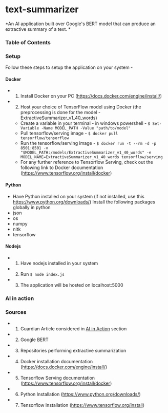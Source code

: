 # text-summarizer
*An AI application built over Google's BERT model that can produce an extractive summary of a text. *

### Table of Contents 


### Setup
Follow these steps to setup the application on your system - 

#### Docker 
* 1) Install Docker on your PC (https://docs.docker.com/engine/install/)
* 2) Host your choice of TensorFlow model using Docker (the preprocessing is done for the model - ExtractiveSummarizer_v1_40_words)
  * Create a variable in your terminal - in windows powershell - ```$ Set-Variable -Name MODEL_PATH -Value "path/to/model"```
  * Pull tensorflow/serving image  - `$ docker pull tensorflow/tensorflow`
  * Run the tensorflow/serving image - `$ docker run -t --rm -d -p 8501:8501 -v   "$MODEL_PATH:/models/ExtractiveSummarizer_v1_40_words" -e MODEL_NAME=ExtractiveSummarizer_v1_40_words tensorflow/serving`
  * For any further reference to Tensorflow Serving, check out the following link to Docker documentation (https://www.tensorflow.org/install/docker)

#### Python 
* Have Python installed on your system (if not installed, use this https://www.python.org/downloads/)
Install the following packages globally in python
* json 
* os
* numpy 
* nltk
* tensorflow 


 
 
#### Nodejs

* 1) Have nodejs installed in your system
* 2) Run `$ node index.js`
* 3) The application will be hosted on localhost:5000

### AI in action


### Sources 
* 1) Guardian Article considered in [AI in Action](#ai-in-action) section 
* 2) Google BERT 
* 3) Repositories performing extractive summarization
* 4) Docker installation documentation (https://docs.docker.com/engine/install/)
* 5) Tensorflow Serving documentation (https://www.tensorflow.org/install/docker)
* 6) Python Installation (https://www.python.org/downloads/)
* 7) Tensorflow Installation (https://www.tensorflow.org/install)

